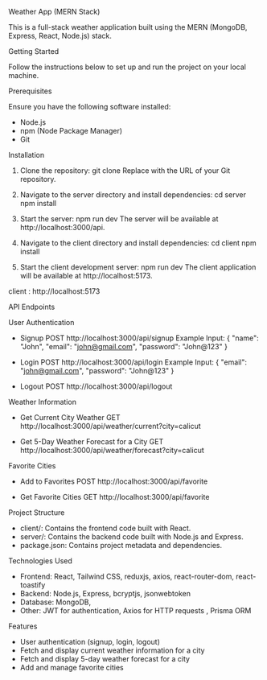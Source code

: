 Weather App (MERN Stack)

This is a full-stack weather application built using the MERN (MongoDB, Express, React, Node.js) stack.

Getting Started

Follow the instructions below to set up and run the project on your local machine.

Prerequisites

Ensure you have the following software installed:
- Node.js
- npm (Node Package Manager)
- Git

Installation

1. Clone the repository:
   git clone <repository-url>
   Replace <repository-url> with the URL of your Git repository.


2. Navigate to the server directory and install dependencies:
   cd server
   npm install

3. Start the server:
   npm run dev
   The server will be available at http://localhost:3000/api.


4. Navigate to the client directory and install dependencies:
   cd client
   npm install

5. Start the client development server:
   npm run dev
   The client application will be available at http://localhost:5173.
 
client : http://localhost:5173

API Endpoints

User Authentication

- Signup
  POST http://localhost:3000/api/signup
  Example Input:
  {
    "name": "John",
    "email": "john@gmail.com",
    "password": "John@123"
  }

- Login
  POST http://localhost:3000/api/login
  Example Input:
  {
    "email": "john@gmail.com",
    "password": "John@123"
  }

- Logout
  POST http://localhost:3000/api/logout

Weather Information

- Get Current City Weather
  GET http://localhost:3000/api/weather/current?city=calicut

- Get 5-Day Weather Forecast for a City
  GET http://localhost:3000/api/weather/forecast?city=calicut

Favorite Cities

- Add to Favorites
  POST http://localhost:3000/api/favorite

- Get Favorite Cities
  GET http://localhost:3000/api/favorite

Project Structure

- client/: Contains the frontend code built with React.
- server/: Contains the backend code built with Node.js and Express.
- package.json: Contains project metadata and dependencies.

Technologies Used

- Frontend: React, Tailwind CSS, reduxjs, axios, react-router-dom, react-toastify
- Backend: Node.js, Express, bcryptjs, jsonwebtoken
- Database: MongoDB,
- Other: JWT for authentication, Axios for HTTP requests , Prisma ORM

Features

- User authentication (signup, login, logout)
- Fetch and display current weather information for a city
- Fetch and display 5-day weather forecast for a city
- Add and manage favorite cities

